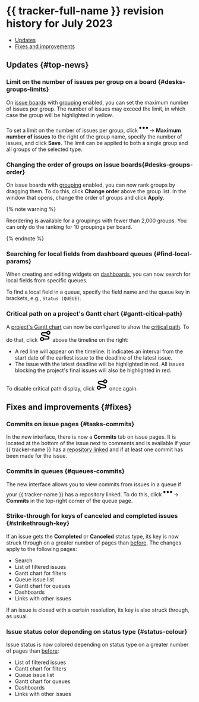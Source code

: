 # {{ tracker-full-name }} revision history for July 2023

* [Updates](#top-news)
* [Fixes and improvements](#fixes)

## Updates {#top-news}

### Limit on the number of issues per group on a board {#desks-groups-limits}

On [issue boards](../manager/agile-new.md) with [grouping](../manager/agile-new-issues.md#group) enabled, you can set the maximum number of issues per group. The number of issues may exceed the limit, in which case the group will be highlighted in yellow.

To set a limit on the number of issues per group, click ![](../../_assets/tracker/svg/actions.svg) → **Maximum number of issues** to the right of the group name, specify the number of issues, and click **Save**. The limit can be applied to both a single group and all groups of the selected type.

### Changing the order of groups on issue boards{#desks-groups-order}

On issue boards with [grouping](../manager/agile-new-issues.md#group) enabled, you can now rank groups by dragging them. To do this, click **Change order** above the group list. In the window that opens, change the order of groups and click **Apply**.

{% note warning %}

Reordering is available for a groupings with fewer than 2,000 groups. You can only do the ranking for 10 groupings per board.

{% endnote %}

### Searching for local fields from dashboard queues {#find-local-params}

When creating and editing widgets on [dashboards](../user/dashboard.md), you can now search for local fields from specific queues.

To find a local field in a queue, specify the field name and the queue key in brackets, e.g., `Status (QUEUE)`.

### Critical path on a project's Gantt chart {#gantt-citical-path}

A [project's Gantt chart](../gantt/project.md) can now be configured to show the [critical path](../gantt/project.md#critical-path). To do that, click ![](../../_assets/tracker/svg/gantt-critical-path.svg) above the timeline on the right:

* A red line will appear on the timeline. It indicates an interval from the start date of the earliest issue to the deadline of the latest issue.
* The issue with the latest deadline will be highlighted in red. All issues blocking the project's final issues will also be highlighted in red.

To disable critical path display, click ![](../../_assets/tracker/svg/gantt-critical-path.svg) once again.

## Fixes and improvements {#fixes}

### Commits on issue pages {#tasks-commits}

In the new interface, there is now a **Commits** tab on issue pages. It is located at the bottom of the issue next to comments and is available if your {{ tracker-name }} has a [repository linked](../manager/add-repository.md) and if at least one commit has been made for the issue.

### Commits in queues {#queues-commits}

The new interface allows you to view commits from issues in a queue if your {{ tracker-name }} has a repository linked. To do this, click ![](../../_assets/tracker/svg/actions.svg) → **Commits** in the top-right corner of the queue page.

### Strike-through for keys of canceled and completed issues {#strikethrough-key}

If an issue gets the **Completed** or **Canceled** status type, its key is now struck through on a greater number of pages than [before](2306.md#strikethrough-key). The changes apply to the following pages:

* Search
* List of filtered issues
* Gantt chart for filters
* Queue issue list
* Gantt chart for queues
* Dashboards
* Links with other issues

If an issue is closed with a certain resolution, its key is also struck through, as usual.

### Issue status color depending on status type {#status-colour}

Issue status is now colored depending on status type on a greater number of pages than [before](2306.md#{#gantt-colour-status}):

* List of filtered issues
* Gantt chart for filters
* Queue issue list
* Gantt chart for queues
* Dashboards
* Links with other issues